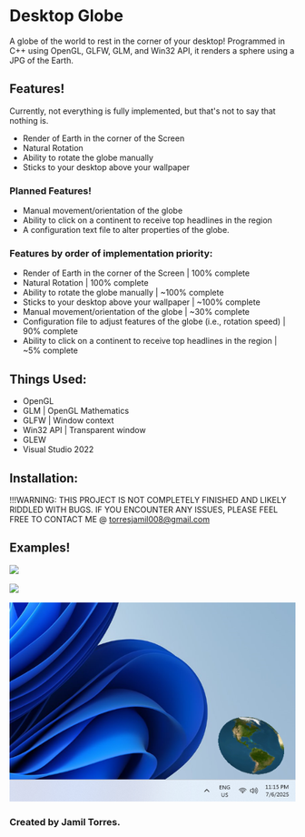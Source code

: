 # Desktop Globe
A globe of the world to rest in the corner of your desktop!
Programmed in C++ using OpenGL, GLFW, GLM, and Win32 API, it renders a sphere using a JPG of the Earth.

## Features!
Currently, not everything is fully implemented, but that's not to say that nothing is.
- Render of Earth in the corner of the Screen
- Natural Rotation
- Ability to rotate the globe manually
- Sticks to your desktop above your wallpaper
### Planned Features!
- Manual movement/orientation of the globe
- Ability to click on a continent to receive top headlines in the region
- A configuration text file to alter properties of the globe.
### Features by order of implementation priority:
- Render of Earth in the corner of the Screen | 100% complete
- Natural Rotation | 100% complete
- Ability to rotate the globe manually | ~100% complete
- Sticks to your desktop above your wallpaper | ~100% complete
- Manual movement/orientation of the globe | ~30% complete
- Configuration file to adjust features of the globe (i.e., rotation speed) | 90% complete
- Ability to click on a continent to receive top headlines in the region | ~5% complete

## Things Used:
- OpenGL
- GLM | OpenGL Mathematics
- GLFW | Window context
- Win32 API | Transparent window
- GLEW
- Visual Studio 2022

## Installation:
!!!WARNING: THIS PROJECT IS NOT COMPLETELY FINISHED AND LIKELY RIDDLED WITH BUGS. IF YOU ENCOUNTER ANY ISSUES, PLEASE FEEL FREE TO CONTACT ME @ torresjamil008@gmail.com  


## Examples!
![](https://github.com/TorresJamL/DesktopGlobe/blob/master/Examples/example1.gif)

![](https://github.com/TorresJamL/DesktopGlobe/blob/master/Examples/example2.gif)

![](https://github.com/TorresJamL/DesktopGlobe/blob/master/Examples/screenshotEx.png)
### Created by Jamil Torres.
